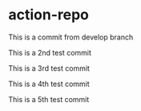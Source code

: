 # action-repo

This is a commit from develop branch

This is a 2nd test commit

This is a 3rd test commit

This is a 4th test commit

This is a 5th test commit
